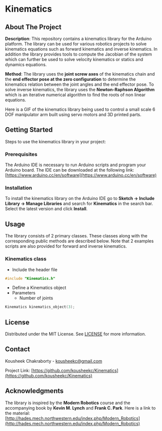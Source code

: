 # Kinematics

## About The Project
**Description**: This repository contains a kinematics library for the Arduino platform. The library can be used for various robotics projects to solve kinematics equations such as forward kinematics and inverse kinematics. In addition the library provides tools to compute the Jacobian of the system which can further be used to solve velocity kinematics or statics and dynamics equations.

**Method**: The library uses the **joint screw axes** of the kinematics chain and the **end effector pose at the zero configuration** to determine the kinematics relation between the joint angles and the end effector pose. To solve inverse kinematics, the library uses the **Newton-Raphson Algorithm** which is an iterative numerical algorithm to find the roots of non linear equations.

Here is a GIF of the kinematics library being used to control a small scale 6 DOF manipulator arm built using servo motors and 3D printed parts.

## Getting Started
Steps to use the kinematics library in your project:

### Prerequisites
The Arduino IDE is necessary to run Arduino scripts and program your Arduino board. The IDE can be downloaded at the following link: [https://www.arduino.cc/en/software](https://www.arduino.cc/en/software)

### Installation
To install the kinematics library on the Arduino IDE go to **Sketch -> Include Library -> Manage Libraries** and search for **Kinematics** in the search bar. Select the latest version and click **Install**.

## Usage
The library consists of 2 primary classes. These classes along with the corresponding public methods are described below. Note that 2 examples scripts are also provided for forward and inverse kinematics.

### Kinematics class
- Include the header file
```c++
#include "Kinematics.h"
```
- Define a Kinematics object
- Parameters
  - Number of joints
```c++
Kinematics kinematics_object(3);
```

## License
Distributed under the MIT License. See [LICENSE](LICENSE) for more information.

## Contact
Kousheek Chakraborty - kousheekc@gmail.com

Project Link: [https://github.com/kousheekc/Kinematics](https://github.com/kousheekc/Kinematics)

## Acknowledgments
The library is inspired by the **Modern Robotics** course and the accompanying book by **Kevin M. Lynch** and **Frank C. Park**. Here is a link to the material: [http://hades.mech.northwestern.edu/index.php/Modern_Robotics](http://hades.mech.northwestern.edu/index.php/Modern_Robotics)
